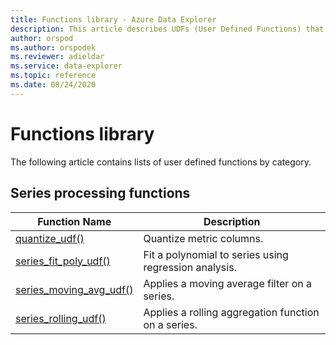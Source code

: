 ```yaml
---
title: Functions library - Azure Data Explorer
description: This article describes UDFs (User Defined Functions) that extend Azure Data Explorer capabilities.
author: orspod
ms.author: orspodek
ms.reviewer: adieldar
ms.service: data-explorer
ms.topic: reference
ms.date: 08/24/2020
---
```

# Functions library

The following article contains lists of user defined functions by category.

## Series processing functions

|Function Name     |Description                                          |
|-------------------------|--------------------------------------------------------|
|[quantize_udf()](quantize-udf.md)|Quantize metric columns. |
|[series_fit_poly_udf()](series-fit-poly-udf.md)|Fit a polynomial to series using regression analysis. |
|[series_moving_avg_udf()](series-moving-avg-udf.md)|Applies a moving average filter on a series. |
|[series_rolling_udf()](series-rolling-udf.md)|Applies a rolling aggregation function on a series. |
